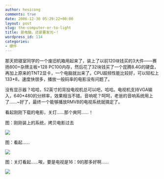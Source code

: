 ```yaml
---
author: hesicong
comments: true
date: 2006-12-30 05:29:22+00:00
layout: post
slug: the-computer-or-to-light
title: 是电脑，还是要发光~！
wordpress_id: 114
categories:
- 硬件
---
```


那天把寝室同学的一个废旧机箱用起来了，装上了以前120块钱买的3大件——赛扬800+杂牌主板+128 PC100内存，然后花了32块钱买了一个昆腾8.4G的硬盘，再加上原来的TNT2显卡，一个电脑就出来了。CPU超频性能比较好，可以轻松上133*8，速度快很多，播放一般码率的电影没有问题了。

没有显示器？哈哈，52英寸的背投电视机总可以吧，哈哈。电视机支持VGA输入，640*480的分辨率，效果相当不错。音响呢？呵呵，老爸的音响系统用上了……~好了，最终一个能够播放RMVB的电视系统就搞定了。

看起刚刚下载的电影，关灯……那个爽阿……！

图：刚刚装上的系统，拷贝电影过去

[](/images/others/img_0141.jpg)![](/images/others/image/thumb/img_0141.jpg)

图：看起……

[](/images/others/img_0142.jpg)![](/images/others/image/thumb/img_0142.jpg)

图：关灯看起……唉，要是电视是16：9的那多好啊……

[](/images/others/img_0143.jpg)![](/images/others/image/thumb/img_0143.jpg)
